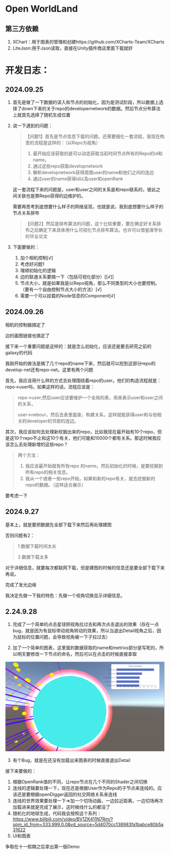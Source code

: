 # Open WorldLand

## 第三方依赖

1. XChart：用于图表的管理和创建https://github.com/XCharts-Team/XCharts
2. LiteJson:用于Json读取，直接在Unity插件商店里面下载就好







# 开发日志：

## 2024.09.25

1. 首先是做了一下数据的读入和节点的初始化，因为是测试阶段，所以数据上选择了down下来的关于repo的developernetwork的数据。然后节点分布算法上就首先选择了随机生成位置

2. 说一下遇到的问题：

   > 【问题1】首先是节点信息下载的问题。还需要细化一套流程，我现在构思的流程是这样的：（以Repo为视角）
   >
   > 1. 最开始应该获取的是可以动态获取当前时间节点所有的Repo的id和name。
   > 2. 通过这些repo获取developnetwork
   > 3. 解析developnetwork获得周围user的name和他们之间的连边
   > 4. 通过user的name获得id以及user和openRank

   这一套流程下来的问题是，user和user之间的关系是和repo联系的，彼此之间关联也是靠Repo获得的边维护的。

   需要再思考到底想要什么样子的网络呈现，也就是说，我到底想要什么样子的节点关系排布

   > 【问题2】然后是排布算法的问题，这个比较重要，要在确定好关系排布之后确定下来具体用什么可视化节点排布算法。也许可以借鉴唐学长的毕业论文

3. 下面要做的：

   1. 加个相机控制[√]
   2. 考虑好问题1
   3. 理顺初始化的逻辑
   4. 边的联通关系要搞一下（包括可视化部分）[[√]]
   5. 节点大小，就是如果我是以Repo视角，那么不同类型的大小也要控制。（要有一个自由控制节点大小的方法）[√]
   6. 需要一个可以挂载的Node信息的Component[√]

## 2024.09.26

相机的控制器搞定了

边的画图链接也搞定了

接下来一个重要问题是这样的：就是怎么初始化，应该还是要去研究之前的galaxy的代码

我刚开始的做法是搞了几个repo的name下来，然后就可以挖到这部分repo的develop-net还有repo-net。这里有两个问题

首先，我应该用什么样的方式去处理围绕着repo的user。他们的构造流程就是：repo->user吗，如果这样的话，流程应该是：

> repo->user;然后user应该要维护一个全局的表，用来表示user和user之间的关系，
>
> user->nebour，然后去表里面查，构建关系，这样就能获得user和与他相关的developer的邻居的连边。

其次，我应该如何去处理新挖掘出来的repo，比如我现在最开始有10个repo，但是这10个repo不止和这10个有关，他们可能和10000个都有关系。那这时候我应该怎么去处理新增的这些repo？

> 两个方法：
>
> 1. 我应该最开始就有所有repo 的name。然后初始化的时候，是要挖掘到所有repo的相关信息。
> 2. 我从一个或者一些repo开始，如果和新的repo有关，就去挖掘新的repo的数据。（这样适合展示）

要考虑一下

## 2024.9.27

基本上，就是要把数据先全部下载下来然后再处理建图

否则问题有2：

> 1.数据下载时间太长
>
> 2.数据下载太多

对于详细信息，就要每次都联网下载，但是建图的时候的信息还是要全部下载下来再说。



完成了发光边缘

我决定先做一下我的特色：先做一个视角切换显示详细信息。

## 2.24.9.28

1. 完成了一个简单的点击星球把视角拉过去和再次点击退出的效果（存在一点bug，就是因为有鼠标带动视角转动的效果，所以当退出Detail视角之后，因为鼠标的位置问题，会导致视角被一下子拉过去）

2. 加了一个简单的图表，这里面的数据获取的name和metrixs部分是写死的，所以明天要修改一下节点的命名，然后可以在点击的时候直接拿取

![image-20240928164950805](./Readme/image-20240928164950805.png)

3. 有个Bug，就是在还没有加载出来图表的时候直接退出Detail

接下来要做的：

1. 根据OpenRank值的不同，让repo节点在几个不同的Shader之间切换
2. 连线的逻辑要处理一下，现在还是根据User作为Repo的子节点来连线的。应该还是要根据openDigger返回的社交网络关系来连线
3. 连线的世界效果要处理一下=>加一个切场动画，一边拉近距离，一边切场再次加载进来就是完成了展示，这时候线什么的都没了
4. 随机化的地球生成，代码我会按照这个系列：https://www.bilibili.com/video/BV1ZK411N7Rm/?spm_id_from=333.999.0.0&vd_source=5d4070cc138983fa1babce80b5a31622
5. UI和图表

争取在十一假期之后拿出第一版Demo
